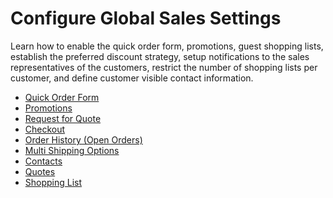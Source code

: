 <a id="configuration-guide-commerce-configuration-sales"></a>

# Configure Global Sales Settings

Learn how to enable the quick order form, promotions, guest shopping lists, establish the preferred discount strategy, setup notifications to the sales representatives of the customers, restrict the number of shopping lists per customer, and define customer visible contact information.

* [Quick Order Form](guest-quick-order-global.md#user-guide-system-configuration-commerce-sales-quick-order-form-global)
* [Promotions](promotions-settings.md#sys-config-commerce-sales-promotions)
* [Request for Quote](rfq.md#configuration-guide-commerce-configuration-sales-rfq)
* [Checkout](global-checkout-config.md#user-guide-system-configuration-commerce-sales-checkout)
* [Order History (Open Orders)](open-orders.md#configuration-guide-commerce-configuration-sales-order-history)
* [Multi Shipping Options](global-multi-shipping.md#user-guide-system-configuration-commerce-sales-multi-shipping)
* [Contacts](contacts.md#sys-conf-commerce-sales-contacts)
* [Quotes](guest-quote.md#sys-conf-commerce-guest-enable-guest-quotes)
* [Shopping List](global-shopping-list.md#configuration-shopping-list)
